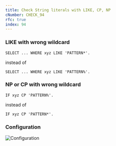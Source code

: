 ```yaml
---
title: Check String literals with LIKE, CP, NP
cNumber: CHECK_94
rfc: true
index: 94
---
```


### LIKE with wrong wildcard

```abap
SELECT ... WHERE xyz LIKE 'PATTERN*'.
```
instead of
```abap
SELECT ... WHERE xyz LIKE 'PATTERN%'.
```

### NP or CP with wrong wildcard

```abap
IF xyz CP 'PATTERN%'.
```
instead of
```abap
IF xyz CP 'PATTERN*'.
```

### Configuration
![Configuration](/img/default_conf.png)
